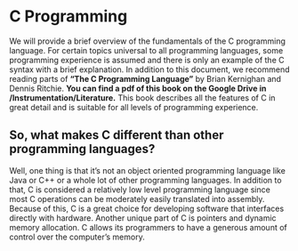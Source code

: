 # C Programming

We will provide a brief overview of the fundamentals of the C programming language. For certain topics universal to all programming languages, some programming experience is assumed and there is only an example of the C syntax with a brief explanation. In addition to this document, we recommend reading parts of **“The C Programming Language”** by Brian Kernighan and Dennis Ritchie. **You can find a pdf of this book on the Google Drive in /Instrumentation/Literature.** This book describes all the features of C in great detail and is suitable for all levels of programming experience.


## So, what makes C different than other programming languages?

Well, one thing is that it’s not an object oriented programming language like Java or C++ or a whole lot of other programming languages. In addition to that, C is considered a relatively low level programming language since most C operations can be moderately easily translated into assembly. Because of this, C is a great choice for developing software that interfaces directly with hardware. Another unique part of C is pointers and dynamic memory allocation. C allows its programmers to have a generous amount of control over the computer’s memory.
